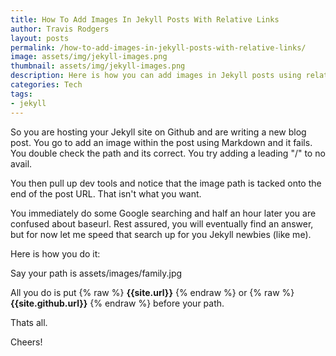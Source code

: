 ```yaml
---
title: How To Add Images In Jekyll Posts With Relative Links
author: Travis Rodgers
layout: posts
permalink: /how-to-add-images-in-jekyll-posts-with-relative-links/
image: assets/img/jekyll-images.png
thumbnail: assets/img/jekyll-images.png
description: Here is how you can add images in Jekyll posts using relative links for sites hosted on Github.
categories: Tech
tags: 
- jekyll
---
```


So you are hosting your Jekyll site on Github and are writing a new blog post. You go to add an image within the post using Markdown and it fails. You double check the path and its correct. You try adding a leading "/" to no avail.  

You then pull up dev tools and notice that the image path is tacked onto the end of the post URL. That isn't what you want.

You immediately do some Google searching and half an hour later you are confused about baseurl. Rest assured, you will eventually find an answer, but for now let me speed that search up for you Jekyll newbies (like me). 

Here is how you do it:

Say your path is assets/images/family.jpg

All you do is put {% raw %} __{{site.url}}__ {% endraw %} or {% raw %} __{{site.github.url}}__ {% endraw %} before your path. 

Thats all. 

Cheers!